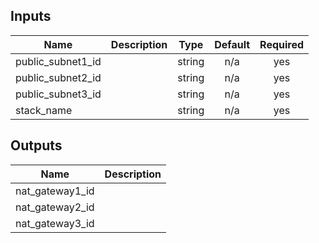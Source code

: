 ## Inputs

| Name | Description | Type | Default | Required |
|------|-------------|:----:|:-----:|:-----:|
| public\_subnet1\_id |  | string | n/a | yes |
| public\_subnet2\_id |  | string | n/a | yes |
| public\_subnet3\_id |  | string | n/a | yes |
| stack\_name |  | string | n/a | yes |

## Outputs

| Name | Description |
|------|-------------|
| nat\_gateway1\_id |  |
| nat\_gateway2\_id |  |
| nat\_gateway3\_id |  |

